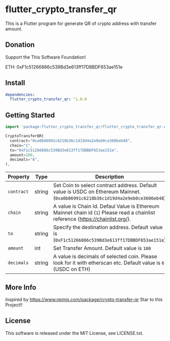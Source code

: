 # flutter_crypto_transfer_qr

This is a Flutter program for generate QR of crypto address with transfer amount.

## Donation

Support the This Software Foundation!

ETH: 0xF1c51266886c539Bd3e613ff17DBBDF653ae151e

## Install

```yaml
dependencies:
  flutter_crypto_transfer_qr: ^1.0.0
```

## Getting Started

```dart
import 'package:flutter_crypto_transfer_qr/flutter_crypto_transfer_qr.dart';
```

```dart
CryptoTransferQR(
  contract="0xa0b86991c6218b36c1d19d4a2e9eb0ce3606eb48",
  chain="1",
  to="0xF1c51266886c539Bd3e613ff17DBBDF653ae151e",
  amount=100,
  decimals="6",
),
```

| Property | Type | Description |
|----|----|----|
| `contract` | string | Set Coin to select contract address. Default value is USDC on Ethereum Mainnet.(`0xa0b86991c6218b36c1d19d4a2e9eb0ce3606eb48`) |
| `chain` | string | A value is Chain Id. Defaul Value is Ethereum Mainnet chain id (`1`) Please read a chainlist reference (https://chainlist.org/). |
| `to` | string | Specify the destination address. Default value is (`0xF1c51266886c539Bd3e613ff17DBBDF653ae151e`) |
| `amount` | int | Set Transfer Amount. Default value is `100` |
| `decimals` | string | A value is decimals of selected coin. Please look for it with etherscan etc. Default value is `6`.(USDC on ETH) |

## More Info

Inspired by https://www.npmjs.com/package/crypto-transfer-qr
Star to this Project!!

## License

This software is released under the MIT License, see LICENSE.txt.
